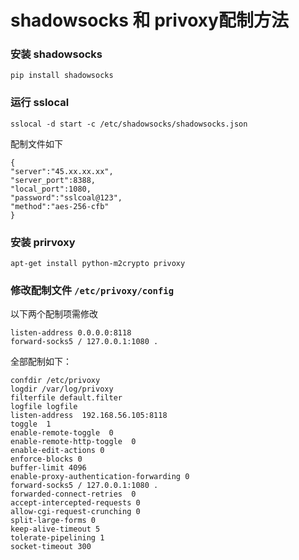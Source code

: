 # shadowsocks 和 privoxy配制方法 #

### 安装 shadowsocks
    pip install shadowsocks
### 运行 sslocal

    sslocal -d start -c /etc/shadowsocks/shadowsocks.json

配制文件如下

	{
	"server":"45.xx.xx.xx",
	"server_port":8388,
	"local_port":1080,
	"password":"sslcoal@123",
	"method":"aes-256-cfb"
	}

### 安装 prirvoxy

    apt-get install python-m2crypto privoxy

### 修改配制文件 `/etc/privoxy/config`
以下两个配制项需修改

	listen-address 0.0.0.0:8118
	forward-socks5 / 127.0.0.1:1080 . 


全部配制如下：

	confdir /etc/privoxy
	logdir /var/log/privoxy
	filterfile default.filter
	logfile logfile
	listen-address  192.168.56.105:8118
	toggle  1
	enable-remote-toggle  0
	enable-remote-http-toggle  0
	enable-edit-actions 0
	enforce-blocks 0
	buffer-limit 4096
	enable-proxy-authentication-forwarding 0
	forward-socks5 / 127.0.0.1:1080 .
	forwarded-connect-retries  0
	accept-intercepted-requests 0
	allow-cgi-request-crunching 0
	split-large-forms 0
	keep-alive-timeout 5
	tolerate-pipelining 1
	socket-timeout 300

